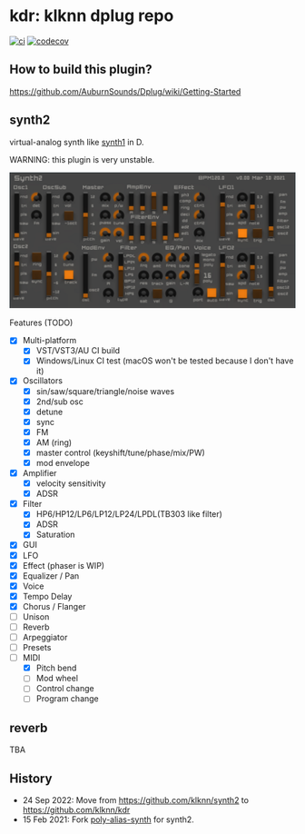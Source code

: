# kdr: klknn dplug repo

[![ci](https://github.com/klknn/kdr/actions/workflows/ci.yml/badge.svg)](https://github.com/klknn/kdr/actions/workflows/ci.yml)
[![codecov](https://codecov.io/gh/klknn/kdr/branch/master/graph/badge.svg?token=4HMC5S2GER)](https://codecov.io/gh/klknn/kdr)

## How to build this plugin?

https://github.com/AuburnSounds/Dplug/wiki/Getting-Started

## synth2

virtual-analog synth like [synth1](https://www.kvraudio.com/product/synth1-by-daichi-laboratory-ichiro-toda) in D.

WARNING: this plugin is very unstable.

![gui](resource/screen.png)

Features (TODO)

- [x] Multi-platform
  - [x] VST/VST3/AU CI build
  - [x] Windows/Linux CI test (macOS won't be tested because I don't have it)
- [x] Oscillators
  - [x] sin/saw/square/triangle/noise waves
  - [x] 2nd/sub osc
  - [x] detune
  - [x] sync
  - [x] FM
  - [x] AM (ring)
  - [x] master control (keyshift/tune/phase/mix/PW)
  - [x] mod envelope
- [x] Amplifier
  - [x] velocity sensitivity
  - [x] ADSR
- [x] Filter
  - [x] HP6/HP12/LP6/LP12/LP24/LPDL(TB303 like filter)
  - [x] ADSR
  - [x] Saturation
- [x] GUI
- [x] LFO
- [x] Effect (phaser is WIP)
- [x] Equalizer / Pan
- [x] Voice
- [x] Tempo Delay
- [x] Chorus / Flanger
- [ ] Unison
- [ ] Reverb
- [ ] Arpeggiator
- [ ] Presets
- [ ] MIDI
  - [x] Pitch bend
  - [ ] Mod wheel
  - [ ] Control change
  - [ ] Program change

## reverb

TBA

## History

- 24 Sep 2022: Move from https://github.com/klknn/synth2 to https://github.com/klknn/kdr
- 15 Feb 2021: Fork [poly-alias-synth](https://github.com/AuburnSounds/Dplug/tree/v10.2.1/examples/poly-alias-synth) for synth2.

